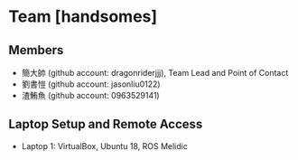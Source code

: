 # Team [handsomes]

## Members
* 簡大帥 (github account: dragonriderjjj), Team Lead and Point of Contact
* 劉書愷 (github account: jasonliu0122)
* 渣鮪魚 (github account: 0963529141)


## Laptop Setup and Remote Access
* Laptop 1: VirtualBox, Ubuntu 18, ROS Melidic 


